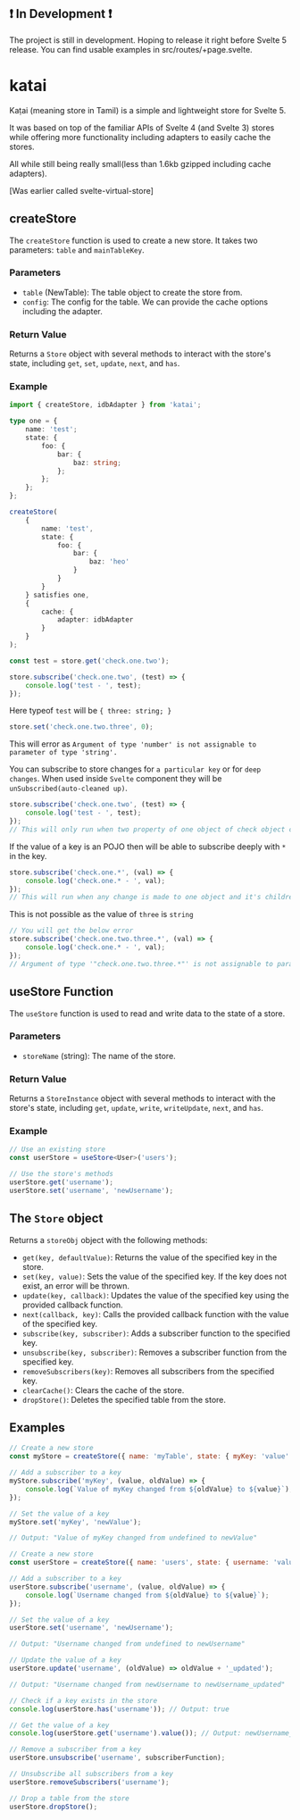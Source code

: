 ## ❗️ In Development ❗️

The project is still in development. Hoping to release it right before Svelte 5 release. You can find usable examples in src/routes/+page.svelte.

# katai

Kaṭai (meaning store in Tamil) is a simple and lightweight store for Svelte 5.

It was based on top of the familiar APIs of Svelte 4 (and Svelte 3) stores while offering more functionality including adapters to easily cache the stores.

All while still being really small(less than 1.6kb gzipped including cache adapters).

[Was earlier called svelte-virtual-store]

## createStore

The `createStore` function is used to create a new store. It takes two parameters: `table` and `mainTableKey`.

### Parameters

- `table` (NewTable<T>): The table object to create the store from.
- `config`: The config for the table. We can provide the cache options including the adapter.

### Return Value

Returns a `Store` object with several methods to interact with the store's state, including `get`, `set`, `update`, `next`, and `has`.

### Example

```typescript
import { createStore, idbAdapter } from 'katai';

type one = {
	name: 'test';
	state: {
		foo: {
			bar: {
				baz: string;
			};
		};
	};
};

createStore(
	{
		name: 'test',
		state: {
			foo: {
				bar: {
					baz: 'heo'
				}
			}
		}
	} satisfies one,
	{
		cache: {
			adapter: idbAdapter
		}
	}
);
```

```typescript
const test = store.get('check.one.two');

store.subscribe('check.one.two', (test) => {
	console.log('test - ', test);
});
```

Here typeof `test` will be `{ three: string; }`

```typescript
store.set('check.one.two.three', 0);
```

This will error as `Argument of type 'number' is not assignable to parameter of type 'string'.`

You can subscribe to store changes for `a particular key` or for `deep changes`. When used inside `Svelte` component they will be `unSubscribed(auto-cleaned up)`.

```typescript
store.subscribe('check.one.two', (test) => {
	console.log('test - ', test);
});
// This will only run when two property of one object of check object changes
```

If the value of a key is an POJO then will be able to subscribe deeply with `*` in the key.

```typescript
store.subscribe('check.one.*', (val) => {
	console.log('check.one.* - ', val);
});
// This will run when any change is made to one object and it's children.
```

This is not possible as the value of `three` is `string`

```typescript
// You will get the below error
store.subscribe('check.one.two.three.*', (val) => {
	console.log('check.one.* - ', val);
});
// Argument of type '"check.one.two.three.*"' is not assignable to parameter of type '"" | "check" | "check.*" | "check.one" | "check.one.*" | "check.one.two" | "check.one.two.*" | "check.one.two.three"'
```

## useStore Function

The `useStore` function is used to read and write data to the state of a store.

### Parameters

- `storeName` (string): The name of the store.

### Return Value

Returns a `StoreInstance` object with several methods to interact with the store's state, including `get`, `update`, `write`, `writeUpdate`, `next`, and `has`.

### Example

```typescript
// Use an existing store
const userStore = useStore<User>('users');

// Use the store's methods
userStore.get('username');
userStore.set('username', 'newUsername');
```

## The `Store` object

Returns a `storeObj` object with the following methods:

- `get(key, defaultValue)`: Returns the value of the specified key in the store.
- `set(key, value)`: Sets the value of the specified key. If the key does not exist, an error will be thrown.
- `update(key, callback)`: Updates the value of the specified key using the provided callback function.
- `next(callback, key)`: Calls the provided callback function with the value of the specified key.
- `subscribe(key, subscriber)`: Adds a subscriber function to the specified key.
- `unsubscribe(key, subscriber)`: Removes a subscriber function from the specified key.
- `removeSubscribers(key)`: Removes all subscribers from the specified key.
- `clearCache()`: Clears the cache of the store.
- `dropStore()`: Deletes the specified table from the store.

## Examples

```javascript
// Create a new store
const myStore = createStore({ name: 'myTable', state: { myKey: 'value' } });

// Add a subscriber to a key
myStore.subscribe('myKey', (value, oldValue) => {
	console.log(`Value of myKey changed from ${oldValue} to ${value}`);
});

// Set the value of a key
myStore.set('myKey', 'newValue');

// Output: "Value of myKey changed from undefined to newValue"

// Create a new store
const userStore = createStore({ name: 'users', state: { username: 'value' } });

// Add a subscriber to a key
userStore.subscribe('username', (value, oldValue) => {
	console.log(`Username changed from ${oldValue} to ${value}`);
});

// Set the value of a key
userStore.set('username', 'newUsername');

// Output: "Username changed from undefined to newUsername"

// Update the value of a key
userStore.update('username', (oldValue) => oldValue + '_updated');

// Output: "Username changed from newUsername to newUsername_updated"

// Check if a key exists in the store
console.log(userStore.has('username')); // Output: true

// Get the value of a key
console.log(userStore.get('username').value()); // Output: newUsername_updated

// Remove a subscriber from a key
userStore.unsubscribe('username', subscriberFunction);

// Unsubscribe all subscribers from a key
userStore.removeSubscribers('username');

// Drop a table from the store
userStore.dropStore();
```
